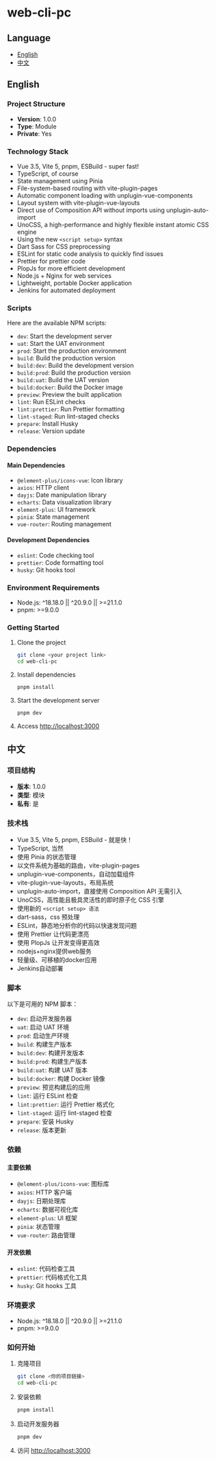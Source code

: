 # web-cli-pc

## Language

- [English](#english)
- [中文](#中文)

## English

### Project Structure

- **Version**: 1.0.0
- **Type**: Module
- **Private**: Yes

### Technology Stack

- Vue 3.5, Vite 5, pnpm, ESBuild - super fast!
- TypeScript, of course
- State management using Pinia
- File-system-based routing with vite-plugin-pages
- Automatic component loading with unplugin-vue-components
- Layout system with vite-plugin-vue-layouts
- Direct use of Composition API without imports using unplugin-auto-import
- UnoCSS, a high-performance and highly flexible instant atomic CSS engine
- Using the new `<script setup>` syntax
- Dart Sass for CSS preprocessing
- ESLint for static code analysis to quickly find issues
- Prettier for prettier code
- PlopJs for more efficient development
- Node.js + Nginx for web services
- Lightweight, portable Docker application
- Jenkins for automated deployment

### Scripts

Here are the available NPM scripts:

- `dev`: Start the development server
- `uat`: Start the UAT environment
- `prod`: Start the production environment
- `build`: Build the production version
- `build:dev`: Build the development version
- `build:prod`: Build the production version
- `build:uat`: Build the UAT version
- `build:docker`: Build the Docker image
- `preview`: Preview the built application
- `lint`: Run ESLint checks
- `lint:prettier`: Run Prettier formatting
- `lint-staged`: Run lint-staged checks
- `prepare`: Install Husky
- `release`: Version update

### Dependencies

#### Main Dependencies

- `@element-plus/icons-vue`: Icon library
- `axios`: HTTP client
- `dayjs`: Date manipulation library
- `echarts`: Data visualization library
- `element-plus`: UI framework
- `pinia`: State management
- `vue-router`: Routing management

#### Development Dependencies

- `eslint`: Code checking tool
- `prettier`: Code formatting tool
- `husky`: Git hooks tool

### Environment Requirements

- Node.js: ^18.18.0 || ^20.9.0 || >=21.1.0
- pnpm: >=9.0.0

### Getting Started

1. Clone the project

    ```bash
    git clone <your project link>
    cd web-cli-pc
    ```

2. Install dependencies

    ```bash
    pnpm install
    ```

3. Start the development server

    ```bash
    pnpm dev
    ```

4. Access <http://localhost:3000>

## 中文

### 项目结构

- **版本**: 1.0.0
- **类型**: 模块
- **私有**: 是

### 技术栈

- Vue 3.5, Vite 5, pnpm, ESBuild - 就是快！
- TypeScript, 当然
- 使用 Pinia 的状态管理
- 以文件系统为基础的路由，vite-plugin-pages
- unplugin-vue-components，自动加载组件
- vite-plugin-vue-layouts，布局系统
- unplugin-auto-import，直接使用 Composition API 无需引入
- UnoCSS，高性能且极具灵活性的即时原子化 CSS 引擎
- 使用新的 `<script setup> 语法`
- dart-sass，css 预处理
- ESLint，静态地分析你的代码以快速发现问题
- 使用 Prettier 让代码更漂亮
- 使用 PlopJs 让开发变得更高效
- nodejs+nginx提供web服务
- 轻量级、可移植的docker应用
- Jenkins自动部署

### 脚本

以下是可用的 NPM 脚本：

- `dev`: 启动开发服务器
- `uat`: 启动 UAT 环境
- `prod`: 启动生产环境
- `build`: 构建生产版本
- `build:dev`: 构建开发版本
- `build:prod`: 构建生产版本
- `build:uat`: 构建 UAT 版本
- `build:docker`: 构建 Docker 镜像
- `preview`: 预览构建后的应用
- `lint`: 运行 ESLint 检查
- `lint:prettier`: 运行 Prettier 格式化
- `lint-staged`: 运行 lint-staged 检查
- `prepare`: 安装 Husky
- `release`: 版本更新

### 依赖

#### 主要依赖

- `@element-plus/icons-vue`: 图标库
- `axios`: HTTP 客户端
- `dayjs`: 日期处理库
- `echarts`: 数据可视化库
- `element-plus`: UI 框架
- `pinia`: 状态管理
- `vue-router`: 路由管理

#### 开发依赖

- `eslint`: 代码检查工具
- `prettier`: 代码格式化工具
- `husky`: Git hooks 工具

### 环境要求

- Node.js: ^18.18.0 || ^20.9.0 || >=21.1.0
- pnpm: >=9.0.0

### 如何开始

1. 克隆项目

   ```bash
   git clone <你的项目链接>
   cd web-cli-pc
   ```

2. 安装依赖

    ```bash
    pnpm install
    ```

3. 启动开发服务器

    ```bash
    pnpm dev
    ```

4. 访问 <http://localhost:3000>
